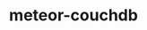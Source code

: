---
layout: default
title: meteor-couchdb
name: meteor-couchdb
fullname: cloudant/meteor-couchdb
description: Meteor database driver for CouchDB and Cloudant
watchers: 30
stars: 30
forks: 2
languages: 
  - JavaScript

tech: 
  - Cloudant
  - CouchDB
  - Meteor

level: Intermediate
giturl: https://github.com/cloudant/meteor-couchdb
---